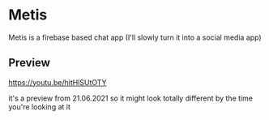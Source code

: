 # Metis
Metis is a firebase based chat app (I'll slowly turn it into a social media app)

## Preview

https://youtu.be/hitHlSUtOTY

it's a preview from 21.06.2021 so it might look totally different by the time you're looking at it 


